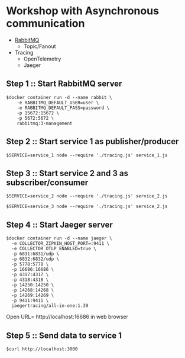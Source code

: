 # Workshop with Asynchronous communication
* [RabbitMQ](https://www.rabbitmq.com/)
  * Topic/Fanout
* Tracing
  * OpenTelemetry
  * Jaeger

## Step 1 :: Start RabbitMQ server
```
$docker container run -d --name rabbit \
	-e RABBITMQ_DEFAULT_USER=user \
	-e RABBITMQ_DEFAULT_PASS=password \
	-p 15672:15672 \
    -p 5672:5672 \
	rabbitmq:3-management
```

## Step 2 :: Start service 1 as publisher/producer
```
$SERVICE=service_1 node --require './tracing.js' service_1.js
```

## Step 3 :: Start service 2 and 3 as subscriber/consumer
```
$SERVICE=service_2 node --require './tracing.js' service_2.js

$SERVICE=service_3 node --require './tracing.js' service_2.js
```

## Step 4 :: Start Jaeger server
```
$docker container run -d --name jaeger \
  -e COLLECTOR_ZIPKIN_HOST_PORT=:9411 \
  -e COLLECTOR_OTLP_ENABLED=true \
  -p 6831:6831/udp \
  -p 6832:6832/udp \
  -p 5778:5778 \
  -p 16686:16686 \
  -p 4317:4317 \
  -p 4318:4318 \
  -p 14250:14250 \
  -p 14268:14268 \
  -p 14269:14269 \
  -p 9411:9411 \
  jaegertracing/all-in-one:1.39
```

Open URL= http://localhost:16686 in web browser


## Step 5 :: Send data to service 1
```
$curl http://localhost:3000
```
